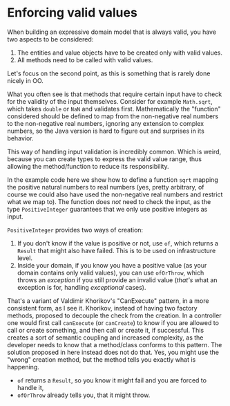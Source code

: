 # Enforcing valid values
When building an expressive domain model that is always valid, you have two aspects to be considered:
1. The entities and value objects have to be created only with valid values.
2. All methods need to be called with valid values.

Let's focus on the second point, as this is something that is rarely done nicely in OO.

What you often see is that methods that require certain input have to check for the validity of the input themselves. Consider for example `Math.sqrt`, which takes `double` or `NaN` and validates first. Mathematically the "function" considered should be defined to map from the non-negative real numbers to the non-negative real numbers, ignoring any extension to complex numbers, so the Java version is hard to figure out and surprises in its behavior.

This way of handling input validation is incredibly common. Which is weird, because you can create types to express the valid value range, thus allowing the method/function to reduce its responsibility.

In the example code here we show how to define a function `sqrt` mapping the positive natural numbers to real numbers (yes, pretty arbitrary, of course we could also have used the non-negative real numbers and restrict what we map to). The function does _not_ need to check the input, as the type `PositiveInteger` guarantees that we only use positive integers as input.

`PositiveInteger` provides two ways of creation:
1. If you don't know if the value is positive or not, use `of`, which returns a `Result` that might also have failed. This is to be used on infrastructure level.
2. Inside your domain, if you know you have a positive value (as your domain contains only valid values), you can use `ofOrThrow`, which throws an _exception_ if you still provide an invalid value (_that's_ what an exception is for, handling _exceptional_ cases).

That's a variant of Valdimir Khorikov's "CanExecute" pattern, in a more consistent form, as I see it.
Khorikov, instead of having two factory methods, proposed to decouple the check from the creation. In a controller one would first call `canExecute` (or `canCreate`) to know if you are allowed to call or create something, and then call or create it, if successful.
This creates a sort of semantic coupling and increased complexity, as the developer needs to know that a method/class conforms to this pattern.
The solution proposed in here instead does not do that. Yes, you might use the "wrong" creation method, but the method tells you exactly what is happening.
- `of` returns a `Result`, so you know it might fail and you are forced to handle it,
- `ofOrThrow` already tells you, that it might throw.
